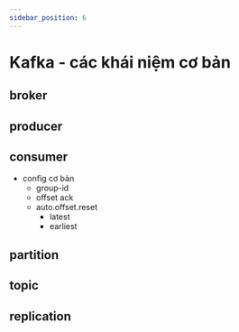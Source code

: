 ```yaml
---
sidebar_position: 6
---
```


# Kafka - các khái niệm cơ bản

## broker

## producer

## consumer
- config cơ bản
  - group-id
  - offset ack
  - auto.offset.reset
    - latest
    - earliest
## partition

## topic

## replication



